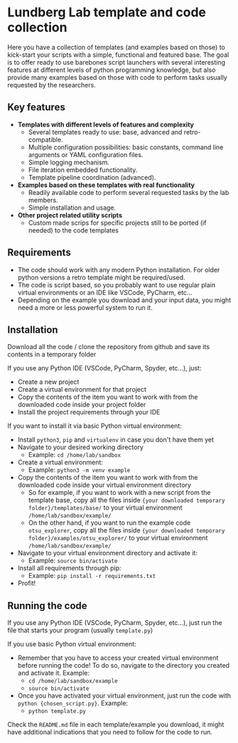 Lundberg Lab template and code collection
=========================================

Here you have a collection of templates (and examples based on those) to kick-start your scripts with a simple, functional and featured base. The goal is to offer ready to use barebones script launchers with several interesting features at different levels of python programming knowledge, but also provide many examples based on those with code to perform tasks usually requested by the researchers.


Key features
------------

- **Templates with different levels of features and complexity** 
  - Several templates ready to use: base, advanced and retro-compatible.
  - Multiple configuration possibilities: basic constants, command line arguments or YAML configuration files.
  - Simple logging mechanism.
  - File iteration embedded functionality.
  - Template pipeline coordination (advanced).
- **Examples based on these templates with real functionality**
  - Readily available code to perform several requested tasks by the lab members.
  - Simple installation and usage.
- **Other project related utility scripts**
  - Custom made scrips for specific projects still to be ported (if needed) to the code templates

 

Requirements
------------

- The code should work with any modern Python installation. For older python versions a retro template might be required/used.
- The code is script based, so you probably want to use regular plain virtual environments or an IDE like VSCode, PyCharm, etc...
- Depending on the example you download and your input data, you might need a more or less powerful system to run it.



Installation
------------

Download all the code / clone the repository from github and save its contents in a temporary folder

If you use any Python IDE (VSCode, PyCharm, Spyder, etc...), just:
- Create a new project
- Create a virtual environment for that project
- Copy the contents of the item you want to work with from the downloaded code inside your project folder
- Install the project requirements through your IDE

If you want to install it via basic Python virtual environment:
- Install `python3`, `pip` and `virtualenv` in case you don't have them yet
- Navigate to your desired working directory
  - Example: `cd /home/lab/sandbox`
- Create a virtual environment:
  - Example: `python3 -m venv example`
- Copy the contents of the item you want to work with from the downloaded code inside your virtual environment directory
  - So for example, if you want to work with a new script from the template base, copy all the files inside `{your downloaded temporary folder}/templates/base/` to your virtual environment `/home/lab/sandbox/example/`
  - On the other hand, if you want to run the example code `otsu_explorer`, copy all the files inside `{your downloaded temporary folder}/examples/otsu_explorer/` to your virtual environment `/home/lab/sandbox/example/`
- Navigate to your virtual environment directory and activate it:
  - Example: `source bin/activate`
- Install all requirements through pip:
  - Example: `pip install -r requirements.txt`
- Profit!



Running the code
---------------- 

If you use any Python IDE (VSCode, PyCharm, Spyder, etc...), just run the file that starts your program (usually `template.py`)

If you use basic Python virtual environment:
- Remember that you have to access your created virtual environment before running the code! To do so, navigate to the directory you created and activate it. Example:
  - `cd /home/lab/sandbox/example`
  - `source bin/activate`
- Once you have activated your virtual environment, just run the code with `python {chosen_script.py}`. Example:
  - `python template.py`


Check the `README.md` file in each template/example you download, it might have additional indications that you need to follow for the code to run.

